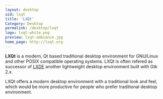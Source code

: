 ```yaml
---
layout: desktop
uid: lxqt
title: 'LXQt'
Category: Desktop
permalink: /desktop/lxqt
logo: lxqt-white.png
preview: lxqt-ambiance.jpg
home_page: http://lxqt.org
---
```


**LXQt** is a modern, Qt based traditional desktop environment for GNU/Linux and other POSIX compatible operating systems. LXQt is often refered as successor of [LXDE](/desktop/lxde) another lightweight desktop environment built with Gtk 2.x.

LXQt offers a modern desktop environment with a traditional look and feel, which would be more productive for people who prefer traditional desktop environment.
